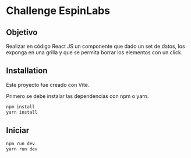 # Challenge EspinLabs

## Objetivo
Realizar en código React JS un componente que dado un set de datos, los exponga en una grilla y que se permita borrar los elementos con un click.

## Installation

Este proyecto fue creado con Vite.

Primero se debe instalar las dependencias con npm o yarn.

```bash
npm install
yarn install
```

## Iniciar

```bash
npm run dev
yarn run dev
```
